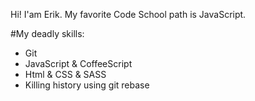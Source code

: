 Hi! I'am Erik.
My favorite Code School path is JavaScript.

#My deadly skills:
* Git
* JavaScript & CoffeeScript
* Html & CSS & SASS
* Killing history using git rebase